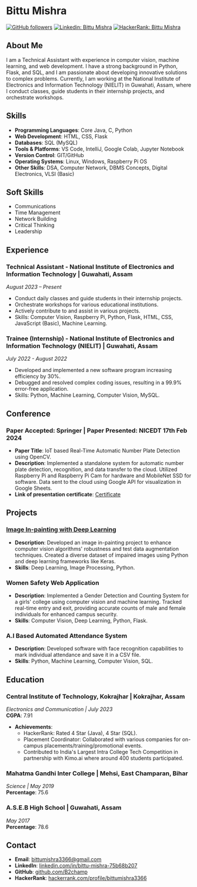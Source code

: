 # Bittu Mishra

[![GitHub followers](https://img.shields.io/github/followers/B2champ?style=social)](https://github.com/B2champ) [![Linkedin: Bittu Mishra](https://img.shields.io/badge/-Bittu%20Mishra-blue?style=flat-square&logo=Linkedin&logoColor=white&link=https://www.linkedin.com/in/bittu-mishra-75b68b207/)](https://www.linkedin.com/in/bittu-mishra-75b68b207/) [![HackerRank: Bittu Mishra](https://img.shields.io/badge/-Bittu%20Mishra-brightgreen?style=flat-square&logo=HackerRank&logoColor=white&link=https://www.hackerrank.com/profile/bittumishra3366)](https://www.hackerrank.com/profile/bittumishra3366)

## About Me

I am a Technical Assistant with experience in computer vision, machine learning, and web development. I have a strong background in Python, Flask, and SQL, and I am passionate about developing innovative solutions to complex problems. Currently, I am working at the National Institute of Electronics and Information Technology (NIELIT) in Guwahati, Assam, where I conduct classes, guide students in their internship projects, and orchestrate workshops.

## Skills

- **Programming Languages**: Core Java, C, Python
- **Web Development**: HTML, CSS, Flask
- **Databases**: SQL (MySQL)
- **Tools & Platforms**: VS Code, IntelliJ, Google Colab, Jupyter Notebook
- **Version Control**: GIT/GitHub
- **Operating Systems**: Linux, Windows, Raspberry Pi OS
- **Other Skills**: DSA, Computer Network, DBMS Concepts, Digital Electronics, VLSI (Basic)

## Soft Skills

- Communications
- Time Management
- Network Building
- Critical Thinking
- Leadership

## Experience

### Technical Assistant - National Institute of Electronics and Information Technology | Guwahati, Assam
*August 2023 – Present*

- Conduct daily classes and guide students in their internship projects.
- Orchestrate workshops for various educational institutions.
- Actively contribute to and assist in various projects.
- Skills: Computer Vision, Raspberry Pi, Python, Flask, HTML, CSS, JavaScript (Basic), Machine Learning.

### Trainee (Internship) - National Institute of Electronics and Information Technology (NIELIT) | Guwahati, Assam
*July 2022 - August 2022*

- Developed and implemented a new software program increasing efficiency by 30%.
- Debugged and resolved complex coding issues, resulting in a 99.9% error-free application.
- Skills: Python, Machine Learning, Computer Vision, MySQL.

## Conference

### Paper Accepted: Springer | Paper Presented: NICEDT 17th Feb 2024

- **Paper Title**: IoT based Real-Time Automatic Number Plate Detection using OpenCV.
- **Description**: Implemented a standalone system for automatic number plate detection, recognition, and data transfer to the cloud. Utilized Raspberry Pi and Raspberry Pi Cam for hardware and MobileNet SSD for software. Data sent to the cloud using Google API for visualization in Google Sheets.
- **Link of presentation certificate**: [Certificate](https://drive.google.com/file/d/1Gjh1p6NCMdhNMWLKwWpNX0Q3GCKJmjg/view?usp=sharing)

## Projects

### [Image In-painting with Deep Learning](http://centrallibrary.cit.ac.in/pdf/reports/Image%20Inpainting%20Using%20Deep%20Learning-btech-ece-05-08-08-1692295088tCi73B60.pdf)
- **Description**: Developed an image in-painting project to enhance computer vision algorithms' robustness and test data augmentation techniques. Created a diverse dataset of impaired images using Python and deep learning frameworks like Keras.
- **Skills**: Deep Learning, Image Processing, Python.

### Women Safety Web Application
- **Description**: Implemented a Gender Detection and Counting System for a girls' college using computer vision and machine learning. Tracked real-time entry and exit, providing accurate counts of male and female individuals for enhanced campus security.
- **Skills**: Computer Vision, Deep Learning, Python, Flask.

### A.I Based Automated Attendance System
- **Description**: Developed software with face recognition capabilities to mark individual attendance and save it in a CSV file.
- **Skills**: Python, Machine Learning, Computer Vision, SQL.

## Education

### Central Institute of Technology, Kokrajhar | Kokrajhar, Assam
*Electronics and Communication | July 2023*  
**CGPA**: 7.91
- **Achievements**:
  - HackerRank: Rated 4 Star (Java), 4 Star (SQL).
  - Placement Coordinator: Collaborated with various companies for on-campus placements/training/promotional events.
  - Contributed to India's Largest Intra College Tech Competition in partnership with Kimo.ai where around 400 students participated.

### Mahatma Gandhi Inter College | Mehsi, East Champaran, Bihar
*Science | May 2019*  
**Percentage**: 75.6

### A.S.E.B High School | Guwahati, Assam
*May 2017*  
**Percentage**: 78.6

## Contact

- **Email**: bittumishra3366@gmail.com
- **LinkedIn**: [linkedin.com/in/bittu-mishra-75b68b207](https://www.linkedin.com/in/bittu-mishra-75b68b207/)
- **GitHub**: [github.com/B2champ](https://github.com/B2champ)
- **HackerRank**: [hackerrank.com/profile/bittumishra3366](https://www.hackerrank.com/profile/bittumishra3366)
